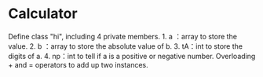 # Calculator
  Define class "hi", including 4 private members.
      1. a ：array to store the value.
      2. b ：array to store the absolute value of b.
      3. tA：int to store the digits of a.
      4. np：int to tell if a is a positive or negative number.
  Overloading + and = operators to add up two instances.
